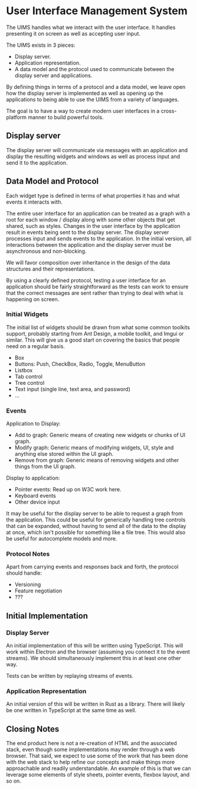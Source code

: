 # User Interface Management System

The UIMS handles what we interact with the user interface. It handles
presenting it on screen as well as accepting user input.

The UIMS exists in 3 pieces:

* Display server.
* Application representation.
* A data model and the protocol used to communicate between the
  display server and applications.

By defining things in terms of a protocol and a data model, we leave
open how the display server is implemented as well as opening up the
applications to being able to use the UIMS from a variety of languages.

The goal is to have a way to create modern user interfaces in a
cross-platform manner to build powerful tools.

## Display server

The display server will communicate via messages with an application
and display the resulting widgets and windows as well as process input
and send it to the application.

## Data Model and Protocol

Each widget type is defined in terms of what properties it has and what
events it interacts with.

The entire user interface for an application can be treated as a graph
with a root for each window / display along with some other objects that
get shared, such as styles. Changes in the user interface by the
application result in events being sent to the display server. The
display server processes input and sends events to the application. In
the initial version, all interactions between the application and the
display server must be asynchronous and non-blocking.

We will favor composition over inheritance in the design of the data
structures and their representations.

By using a clearly defined protocol, testing a user interface for
an application should be fairly straightforward as the tests can
work to ensure that the correct messages are sent rather than
trying to deal with what is happening on screen.

### Initial Widgets

The initial list of widgets should be drawn from what some common
toolkits support, probably starting from Ant Design, a mobile toolkit,
and Imgui or similar. This will give us a good start on covering the
basics that people need on a regular basis.

* Box
* Buttons: Push, CheckBox, Radio, Toggle, MenuButton
* Listbox
* Tab control
* Tree control
* Text input (single line, text area, and password)
* ...

### Events

Application to Display:

* Add to graph: Generic means of creating new widgets or chunks of UI
  graph.
* Modify graph: Generic means of modifying widgets, UI, style
  and anything else stored within the UI graph.
* Remove from graph: Generic means of removing widgets and other things
  from the UI graph.

Display to application:

* Pointer events: Read up on W3C work here.
* Keyboard events
* Other device input

It may be useful for the display server to be able to request a graph
from the application. This could be useful for generically handling tree
controls that can be expanded, without having to send all of the data to
the display at once, which isn't possible for something like a file
tree. This would also be useful for autocomplete models and more.

### Protocol Notes

Apart from carrying events and responses back and forth, the protocol
should handle:

* Versioning
* Feature negotiation
* ???

## Initial Implementation

### Display Server

An initial implementation of this will be written using TypeScript. This
will work within Electron and the browser (assuming you connect it to
the event streams). We should simultaneously implement this in at least
one other way.

Tests can be written by replaying streams of events.

### Application Representation

An initial version of this will be written in Rust as a library. There
will likely be one written in TypeScript at the same time as well.

## Closing Notes

The end product here is not a re-creation of HTML and the associated
stack, even though some implementations may render through a web
browser. That said, we expect to use some of the work that has been done
with the web stack to help refine our concepts and make things more
approachable and readily understandable. An example of this is that we
can leverage some elements of style sheets, pointer events, flexbox
layout, and so on.

